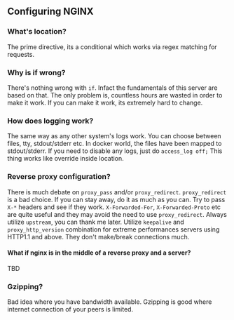 ## Configuring NGINX

### What's location?

The prime directive, its a conditional which works via regex matching for requests.

### Why is if wrong?

There's nothing wrong with `if`. Infact the fundamentals of this server are based on that.
The only problem is, countless hours are wasted in order to make it work. If you can make it work, its extremely hard to change.

### How does logging work?

The same way as any other system's logs work. You can choose between files, tty, stdout/stderr etc.
In docker world, the files have been mapped to stdout/stderr. If you need to disable any logs, just do `access_log off;`
This thing works like override inside location.

### Reverse proxy configuration?

There is much debate on `proxy_pass` and/or `proxy_redirect`. `proxy_redirect` is a bad choice. If you can stay away, do it as much as you can.
Try to pass `X-*` headers and see if they work. `X-Forwarded-For`, `X-Forwarded-Proto` etc are quite useful and they may avoid the need to use `proxy_redirect`.
Always utilize `upstream`, you can thank me later.
Utilize `keepalive` and `proxy_http_version` combination for extreme performances servers using HTTP1.1 and above. They don't make/break connections much.

#### What if nginx is in the middle of a reverse proxy and a server?
TBD

### Gzipping?

Bad idea where you have bandwidth available. Gzipping is good where internet connection of your peers is limited.
